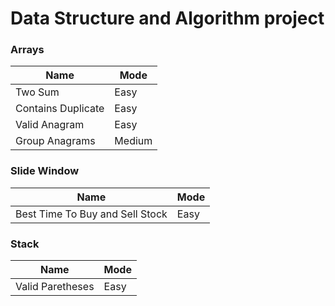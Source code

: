 # Data Structure and Algorithm project

### Arrays
| Name | Mode   |
|------|--------|
|Two Sum | Easy   |
|Contains Duplicate | Easy   |
|Valid Anagram | Easy   |
|Group Anagrams | Medium |
 

### Slide Window
| Name | Mode   |
|------|--------|
|  Best Time To Buy and Sell Stock | Easy |

### Stack
| Name             | Mode   |
|------------------|--------|
| Valid Paretheses | Easy |